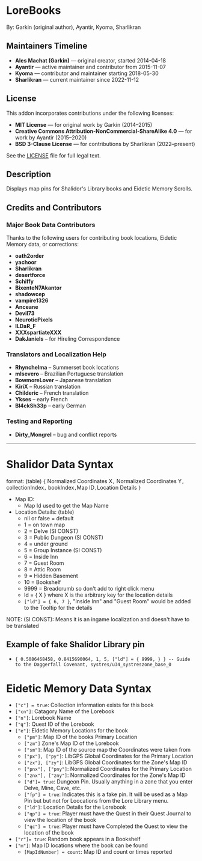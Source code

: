 # LoreBooks

By: Garkin (original author), Ayantir, Kyoma, Sharlikran

## Maintainers Timeline

- **Ales Machat (Garkin)** — original creator, started 2014-04-18  
- **Ayantir** — active maintainer and contributor from 2015-11-07  
- **Kyoma** — contributor and maintainer starting 2018-05-30  
- **Sharlikran** — current maintainer since 2022-11-12

## License

This addon incorporates contributions under the following licenses:

- **MIT License** — for original work by Garkin (2014–2015)  
- **Creative Commons Attribution-NonCommercial-ShareAlike 4.0** — for work by Ayantir (2015–2020)  
- **BSD 3-Clause License** — for contributions by Sharlikran (2022–present)  

See the [LICENSE](LICENSE) file for full legal text.

## Description

Displays map pins for Shalidor's Library books and Eidetic Memory Scrolls.

## Credits and Contributors

### Major Book Data Contributors

Thanks to the following users for contributing book locations, Eidetic Memory data, or corrections:

- **oath2order**
- **yachoor**
- **Sharlikran**
- **desertforce**
- **Schiffy**
- **BixenteN7Akantor**
- **shadowcep**
- **vampire1326**
- **Anceane**
- **Devil73**
- **NeuroticPixels**
- **ILDaR_F**
- **XXXspartiateXXX**
- **DakJaniels** – for Hireling Correspondence

### Translators and Localization Help

- **Rhynchelma** – Summerset book locations  
- **mlsevero** – Brazilian Portuguese translation  
- **BowmoreLover** – Japanese translation  
- **KiriX** – Russian translation  
- **Childeric** – French translation  
- **Ykses** – early French  
- **Bl4ckSh33p** – early German  

### Testing and Reporting

- **Dirty_Mongrel** – bug and conflict reports

---

# Shalidor Data Syntax

format: (table) `{` Normalized Coordinates X`,` Normalized Coordinates Y`,` collectionIndex`,` bookIndex`,`Map ID`,`Location Details `}`

- Map ID:
  - Map Id used to get the Map Name
- Location Details: (table)
  - nil or false = default
  - 1 = on town map
  - 2 = Delve (SI CONST)
  - 3 = Public Dungeon (SI CONST)
  - 4 = under ground
  - 5 = Group Instance (SI CONST)
  - 6 = Inside Inn
  - 7 = Guest Room
  - 8 = Attic Room
  - 9 = Hidden Basement
  - 10 = Bookshelf
  - 9999 = Breadcrumb so don't add to right click menu
  - ld = { X } where X is the arbitrary key for the location details
  - `["ld"] = { 6, 7 }`, "Inside Inn" and "Guest Room" would be added to the Tooltip for the details

NOTE: (SI CONST): Means it is an ingame localization and doesn't have to be translated

## Example of fake Shalidor Library pin

- `{ 0.5086468458, 0.8415690064, 1, 5, ["ld"] = { 9999, } } -- Guide to the Daggerfall Covenant, systres/u34_systreszone_base_0`

# Eidetic Memory Data Syntax

- `["c"] = true`: Collection information exists for this book
- `["cn"]`: Catagory Name of the Lorebook
- `["n"]`: Lorebook Name
- `["q"]`: Quest ID of the Lorebook
- `["e"]`: Eidetic Memory Locations for the book
  - `["pm"]`: Map ID of the books Primary Location
  - `["zm"]` Zone's Map ID of the Lorebook
  - `["sm"]`: Map ID of the source map the Coordinates were taken from
  - `["px"], ["py"]`: LibGPS Global Coordinates for the Primary Location
  - `["zx"], ["zy"]`: LibGPS Global Coordinates for the Zone's Map ID
  - `["pnx"], ["pny"]`: Normalized Coordinates for the Primary Location
  - `["znx"], ["zny"]`: Normalized Coordinates for the Zone's Map ID
  - `["d"]= true`: Dungeon Pin. Usually anything in a zone that you enter Delve, Mine, Cave, etc.
  - `["fp"] = true`: Indicates this is a fake pin. It will be used as a Map Pin but but not for Loocations from the Lore Library menu.
  - `["ld"]`: Location Details for the Lorebook
  - `["qp"] = true`: Player must have the Quest in their Quest Journal to view the location of the book
  - `["qc"] = true`: Player must have Completed the Quest to view the location of the book
- `["r"]= true`: Random book appears in a Bookshelf
- `["m"]`: Map ID locations where the book can be found
  - `[MapIdNumber] = count`: Map ID and count or times reported
